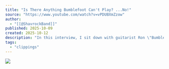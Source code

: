 ```yaml
---
title: "Is There Anything Bumblefoot Can't Play? ...No!"
source: "https://www.youtube.com/watch?v=vPDUBXmZzow"
author:
  - "[[@ShavrockBand]]"
published: 2025-10-09
created: 2025-10-12
description: "In this interview, I sit down with guitarist Ron \"Bumblefoot\" Thal. We cover his extensive career, his technical approach to the guitar, and the details behi..."
tags:
  - "clippings"
---
```

![](https://www.youtube.com/watch?v=vPDUBXmZzow)